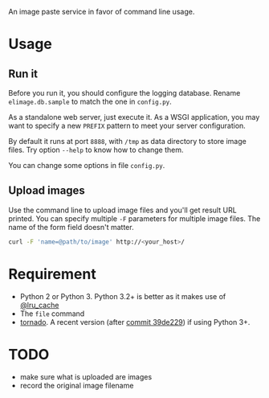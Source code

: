 An image paste service in favor of command line usage.

Usage
=====
Run it
------
Before you run it, you should configure the logging database. Rename
`elimage.db.sample` to match the one in `config.py`.

As a standalone web server, just execute it. As a WSGI application, you may
want to specify a new `PREFIX` pattern to meet your server configuration.

By default it runs at port `8888`, with `/tmp` as data directory to store image
files. Try option `--help` to know how to change them.

You can change some options in file `config.py`.

Upload images
-------------
Use the command line to upload image files and you'll get result URL printed.
You can specify multiple `-F` parameters for multiple image files. The name of
the form field doesn't matter.

```sh
curl -F 'name=@path/to/image' http://<your_host>/
```

Requirement
===========
* Python 2 or Python 3. Python 3.2+ is better as it makes use of [@lru_cache](http://docs.python.org/py3k/library/functools.html#functools.lru_cache)
* The `file` command
* [tornado](https://github.com/facebook/tornado). A recent version (after [commit 39de229](https://github.com/facebook/tornado/commit/39de229e86bc67df62dd3bb40dd43245cb120295)) if using Python 3+.

TODO
====
* make sure what is uploaded are images
* record the original image filename
